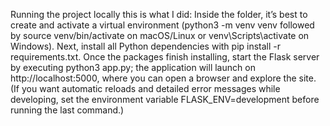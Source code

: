 Running the project locally this is what I did: 
Inside the folder, it’s best to create and activate a virtual environment (python3 -m venv venv followed by source venv/bin/activate on macOS/Linux or venv\Scripts\activate on Windows). Next, install all Python dependencies with pip install -r requirements.txt. Once the packages finish installing, start the Flask server by executing python3 app.py; the application will launch on http://localhost:5000, where you can open a browser and explore the site. (If you want automatic reloads and detailed error messages while developing, set the environment variable FLASK_ENV=development before running the last command.)